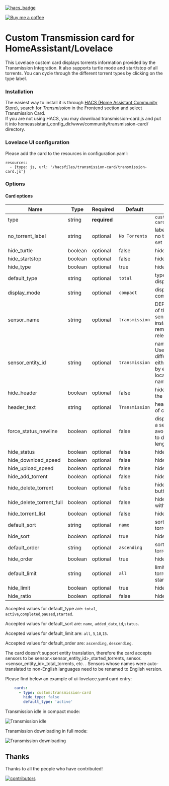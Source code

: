 [![hacs_badge](https://img.shields.io/badge/HACS-Default-orange.svg)](https://github.com/hacs/integration)

<p><a href="https://www.buymeacoffee.com/6rF5cQl" rel="nofollow" target="_blank"><img src="https://camo.githubusercontent.com/c070316e7fb193354999ef4c93df4bd8e21522fa/68747470733a2f2f696d672e736869656c64732e696f2f7374617469632f76312e7376673f6c6162656c3d4275792532306d6525323061253230636f66666565266d6573736167653d25463025394625413525413826636f6c6f723d626c61636b266c6f676f3d6275792532306d6525323061253230636f66666565266c6f676f436f6c6f723d7768697465266c6162656c436f6c6f723d366634653337" alt="Buy me a coffee" data-canonical-src="https://img.shields.io/static/v1.svg?label=Buy%20me%20a%20coffee&amp;message=%F0%9F%A5%A8&amp;color=black&amp;logo=buy%20me%20a%20coffee&amp;logoColor=white&amp;labelColor=b0c4de" style="max-width:100%;"></a>
</p>

# Custom Transmission card for HomeAssistant/Lovelace

This Lovelace custom card displays torrents information provided by the Transmission Integration.
It also supports turtle mode and start/stop of all torrents.
You can cycle through the different torrent types by clicking on the type label.

### Installation

The easiest way to install it is through [HACS (Home Assistant Community Store)](https://github.com/hacs/frontend),
search for *Transmission* in the Frontend section and select Transmission Card.<br />
If you are not using HACS, you may download transmission-card.js and put it into
homeassistant_config_dir/www/community/transmission-card/ directory.<br />

### Lovelace UI configuration

Please add the card to the resources in configuration.yaml:

```
resources:
  - {type: js, url: '/hacsfiles/transmission-card/transmission-card.js'}
```

### Options

#### Card options

| Name                     | Type         | Required     | Default                 | Description                          |
| -------------------------| ------------ | ------------ | ----------------------- | ------------------------------------ |
| type                     | string       | **required** |                         | `custom:transmission-card`           |
| no_torrent_label         | string       | optional     | `No Torrents`           | label displayed with no torrents, to hide set "" |
| hide_turtle              | boolean      | optional     | false                   | hide turtle button                   |
| hide_startstop           | boolean      | optional     | false                   | hide start/stop button               |
| hide_type                | boolean      | optional     | true                    | hide type selector                   |
| default_type             | string       | optional     | `total`                 | type of torrents to display at start |
| display_mode             | string       | optional     | `compact`               | display mode: compact or full        |
| sensor_name              | string       | optional     | `transmission`          | DEPRECATED. Name of the sensor. Use sensor_entity_id instead. It will be removed in a later release. |
| sensor_entity_id         | string       | optional     | `transmission`          | name of the sensor. Useful when using different entity name either deliberately or by e.g. HA generating localized entity name/id |
| hide_header              | boolean      | optional     | false                   | hide header text at the top of card  |
| header_text              | string       | optional     | `Transmission`          | header text at the top of card       |
| force_status_newline     | boolean      | optional     | false                   | display the status on a separate line to avoid flickering due to different text lengths |
| hide_status              | boolean      | optional     | false                   | hide status label |
| hide_download_speed      | boolean      | optional     | false                   | hide download speed |
| hide_upload_speed        | boolean      | optional     | false                   | hide upload speed |
| hide_add_torrent         | boolean      | optional     | false                   | hide add torrent input               |
| hide_delete_torrent      | boolean      | optional     | false                   | hide delete torrent button           |
| hide_delete_torrent_full | boolean      | optional     | false                   | hide delete torrent with data button |
| hide_torrent_list        | boolean      | optional     | false                   | hide torrent list |
| default_sort             | string       | optional     | `name`                  | sort type to display torrents at start |
| hide_sort                | boolean      | optional     | true                    | hide sort selector |
| default_order            | string       | optional     | `ascending`             | sort order to display torrents at start |
| hide_order               | boolean      | optional     | true                    | hide sort selector |
| default_limit            | string       | optional     | `all`                   | limit number of torrents to display at start |
| hide_limit               | boolean      | optional     | true                    | hide limit selector |
| hide_ratio               | boolean      | optional     | false                   | hide torrent ratio |

Accepted values for default_type are: `total`, `active`,`completed`,`paused`,`started`.

Accepted values for default_sort are: `name`, `added_date`,`id`,`status`.

Accepted values for default_limit are: `all`, `5`,`10`,`15`.

Accepted values for default_order are: `ascending`, `descending`.

The card doesn't support entity translation, therefore the card accepts sensors to be sensor.<sensor_entity_id>_started_torrents, sensor.<sensor_entity_id>_total_torrents, etc. . Sensors whose names were auto-translated to non-English languages need to be renamed to English version.

Please find below an example of ui-lovelace.yaml card entry:

```yaml
    cards:
      - type: custom:transmission-card
        hide_type: false
        default_type: 'active'
```

Transmission idle in compact mode:

![Transmission idle](https://raw.githubusercontent.com/amaximus/transmission-card/main/transmission_idle.jpg)

Transmission downloading in full mode:

![Transmission downloading](https://raw.githubusercontent.com/amaximus/transmission-card/main/transmission_downloading_full_mode.jpg)

## Thanks

Thanks to all the people who have contributed!

[![contributors](https://contributors-img.web.app/image?repo=amaximus/transmission-card)](https://github.com/amaximus/transmission-card/graphs/contributors)
